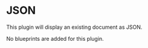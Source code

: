 # JSON

This plugin will display an existing document as JSON.

No blueprints are added for this plugin.